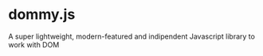 # dommy.js
A super lightweight, modern-featured and indipendent Javascript library to work with DOM
